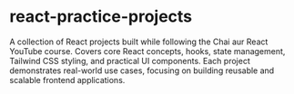 # react-practice-projects
A collection of React projects built while following the Chai aur React YouTube course. Covers core React concepts, hooks, state management, Tailwind CSS styling, and practical UI components. Each project demonstrates real-world use cases, focusing on building reusable and scalable frontend applications.


